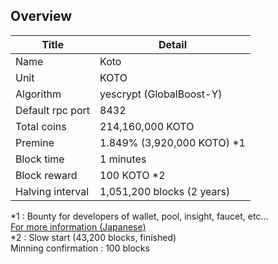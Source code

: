 Overview
--------
|Title|Detail|
|--|--|
|Name|Koto|
|Unit|KOTO|
|Algorithm|yescrypt (GlobalBoost-Y)|
|Default rpc port|8432|
|Total coins|214,160,000 KOTO|
|Premine|1.849% (3,920,000 KOTO) \*1|
|Block time|1 minutes|
|Block reward|100 KOTO \*2|
|Halving interval|1,051,200 blocks (2 years)|

\*1 : Bounty for developers of wallet, pool, insight, faucet, etc...  
[For more information (Japanese)](https://askmona.org/7853)  
\*2 : Slow start (43,200 blocks, finished)  
Minning confirmation : 100 blocks
